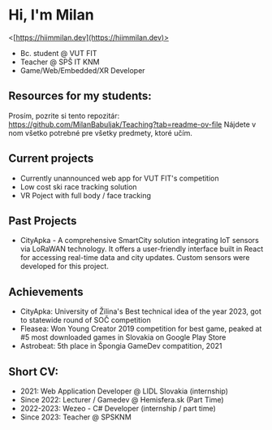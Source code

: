 
# Hi, I'm Milan
<[https://hiimmilan.dev](https://hiimmilan.dev)>
- Bc. student @ VUT FIT
- Teacher @ SPŠ IT KNM
- Game/Web/Embedded/XR Developer

## Resources for my students:
Prosím, pozrite si tento repozitár: https://github.com/MilanBabuljak/Teaching?tab=readme-ov-file
Nájdete v nom všetko potrebné pre všetky predmety, ktoré učím.

## Current projects
- Currently unannounced web app for VUT FIT's competition
- Low cost ski race tracking solution
- VR Poject with full body / face tracking

## Past Projects
- CityApka - A comprehensive SmartCity solution integrating IoT sensors via LoRaWAN technology. It offers a user-friendly interface built in React for accessing real-time data and city updates. Custom sensors were developed for this project.

## Achievements
- CityApka: University of Žilina's Best technical idea of the year 2023, got to statewide round of SOČ competition
- Fleasea: Won Young Creator 2019 competition for best game, peaked at #5 most downloaded games in Slovakia on Google Play Store
- Astrobeat: 5th place in Špongia GameDev compatition, 2021

## Short CV:
- 2021: Web Application Developer @ LIDL Slovakia (internship)
- Since 2022: Lecturer / Gamedev @ Hemisfera.sk (Part Time)
- 2022-2023: Wezeo - C# Developer (internship / part time)
- Since 2023: Teacher @ SPSKNM

